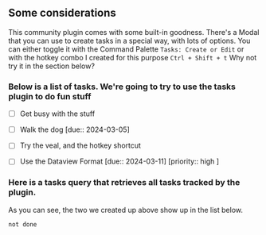 
## Some considerations
This community plugin comes with some built-in goodness.  There's a Modal that you can use to create tasks in a special way, with lots of options.  You can either toggle it with the Command Palette `Tasks: Create or Edit` or with the hotkey combo I created for this purpose `Ctrl + Shift + t`
Why not try it in the section below?

### Below is a list of tasks.  We're going to try to use the tasks plugin to do fun stuff

- [ ] Get busy with the stuff
- [ ] Walk the dog  [due:: 2024-03-05]
- [ ] Try the veal, and the hotkey shortcut
- [ ] Use the Dataview Format  [due:: 2024-03-11] [priority:: high ]



### Here is a tasks query that retrieves all tasks tracked by the plugin. 
As you can see, the two we created up above show up in the list below.

```tasks
not done
```


